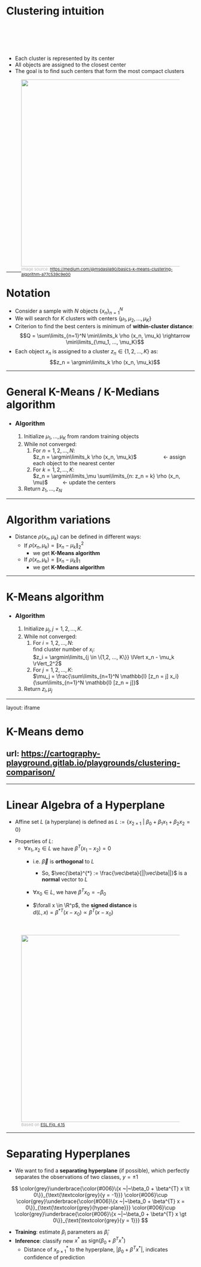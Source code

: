# Clustering intuition
<br>
<br>
<div class="grid grid-cols-[5fr,4fr] gap-10">
<div>
<br>
<br>

* Each cluster is represented by its
center
* All objects are assigned to the
closest center
* The goal is to find such centers that
form the most compact clusters
</div>
<div>
  <figure>
    <img src="/basics K-Means clustering algorithm.png" style="width: 500px !important;">
    <figcaption style="color:#b3b3b3ff; font-size: 11px; float: right;">Image source: <a href="https://medium.com/@msdasila90/basics-k-means-clustering-algorithm-a77c539c9e00">https://medium.com/@msdasila90/basics-k-means-clustering-algorithm-a77c539c9e00</a>
    </figcaption>
  </figure>
</div>
</div>

---

# Notation

* Consider a sample with $N$ objects $\{x_n\}_{n=1}^N$
* We will search for $K$ clusters with centers $\{\mu_1,\mu_2, ..., \mu_K\}$
* Criterion to find the best centers is minimum of **within-cluster distance**:
$$Q = \sum\limits_{n=1}^N \min\limits_k \rho (x_n, \mu_k) \rightarrow \min\limits_{\mu_1, ..., \mu_K}$$
* Each object $x_n$ is assigned to a cluster $z_n \in \{1, 2, ..., K\}$ as:
$$z_n = \argmin\limits_k \rho (x_n, \mu_k)$$

---

# General K-Means / K-Medians algorithm

<div class="bg-orange-100">

* ### Algorithm
   1. Initialize $\mu_1, ..., \mu_K$ from random training objects
   2. While not converged:
      1. For $n = 1, 2, ..., N$:<br>
         $z_n = \argmin\limits_k \rho (x_n, \mu_k)$ $~~~~~~~~~~~~~~~~~\leftarrow$ assign each object to the nearest center
      2. For $k = 1, 2, ..., K$:<br>
         $z_n = \argmin\limits_\mu \sum\limits_{n: z_n = k} \rho (x_n, \mu)$ $~~~~~~~~~\leftarrow$ update the centers
   3. Return $z_1, ..., z_N$
</div>

---

# Algorithm variations

* Distance $\rho (x_n, \mu_k)$ can be defined in different ways:
   * If $\rho (x_n, \mu_k) = \lVert x_n - \mu_k \rVert_2^2$
      * we get **K-Means algorithm**
   * If $\rho (x_n, \mu_k) = \lVert x_n - \mu_k \rVert_1$
      * we get **K-Medians algorithm**

---

# K-Means algorithm

<div class="bg-orange-100">

* ### Algorithm
   1. Initialize $\mu_j, j = 1, 2, ..., K$.
   2. While not converged:
      1. For $i = 1, 2, ..., N$:<br>
         find cluster number of $x_i$:<br>
         $z_i = \argmin\limits_{j \in \{1,2, ..., K\}} \lVert x_n - \mu_k \rVert_2^2$
      2. For $j = 1, 2, ..., K$:<br>
         $\mu_j = \frac{\sum\limits_{n=1}^N \mathbb{I} [z_n = j] x_i}{\sum\limits_{n=1}^N \mathbb{I} [z_n = j]}$
   3. Return $z_i, \mu_j$
</div>

---
layout: iframe

# K-Means demo
url: https://cartography-playground.gitlab.io/playgrounds/clustering-comparison/
---

---

# Linear Algebra of a Hyperplane

* Affine set $L$ (a hyperplane) is defined as $L := \{x_{2 \times 1} ~|~\beta_0 + \beta_1 x_1 + \beta_2 x_2 = 0\}$

<div class="grid grid-cols-[3fr,2fr]">
<div>

* Properties of $L$:
   * $\forall x_1, x_2 \in L$ we have $\beta^{T}(x_1 - x_2) = 0$
      * i.e. $\vec\beta$ is **orthogonal** to $L$
         * So, $\vec{\beta}^{*} := \frac{\vec\beta}{||\vec\beta||}$ is a **normal** vector to $L$

      * $\forall x_0 \in L$, we have $\beta^{T}x_0 = -\beta_0$
      * $\forall x \in \R^p$, the **signed distance** is
<br> $d(L,x) = \beta^{*T} (x - x_0) \propto \beta^{T} (x - x_0)$

</div>
<div>
  <figure>
   <br>
   <br>
    <img src="/Hyperplane_ex.png" style="width: 500px">
    <figcaption style="color:#b3b3b3ff; font-size: 11px">Based on
      <a href="https://hastie.su.domains/ElemStatLearn/printings/ESLII_print12.pdf#page=149">ESL Fig. 4.15</a>
    </figcaption>
  </figure>
</div>
</div>

---

# Separating Hyperplanes

* We want to find a **separating hyperplane** (if possible), which perfectly separates the observations of two classes, $y = \pm 1$

$$
\color{grey}\underbrace{\color{#006}\{x ~|~\beta_0 + \beta^{T} x \lt 0\}}_{\text{\textcolor{grey}{y = -1}}}
\color{#006}\cup
\color{grey}\underbrace{\color{#006}\{x ~|~\beta_0 + \beta^{T} x = 0\}}_{\text{\textcolor{grey}{hyper-plane}}}
\color{#006}\cup
\color{grey}\underbrace{\color{#006}\{x ~|~\beta_0 + \beta^{T} x \gt 0\}}_{\text{\textcolor{grey}{y = 1}}}
$$

* **Training**: estimate $\beta_i$ parameters as $\hat{\beta}_i$
* **Inference**: classify new $x^{*}$ as $\mathrm{sign}(\beta_0 + \beta^{T} x^{*})$ 
   * Distance of $x_{p \times 1}^{*}$ to the hyperplane, $|\beta_0 + \beta^{T}x^{*}|$, indicates confidence of prediction
